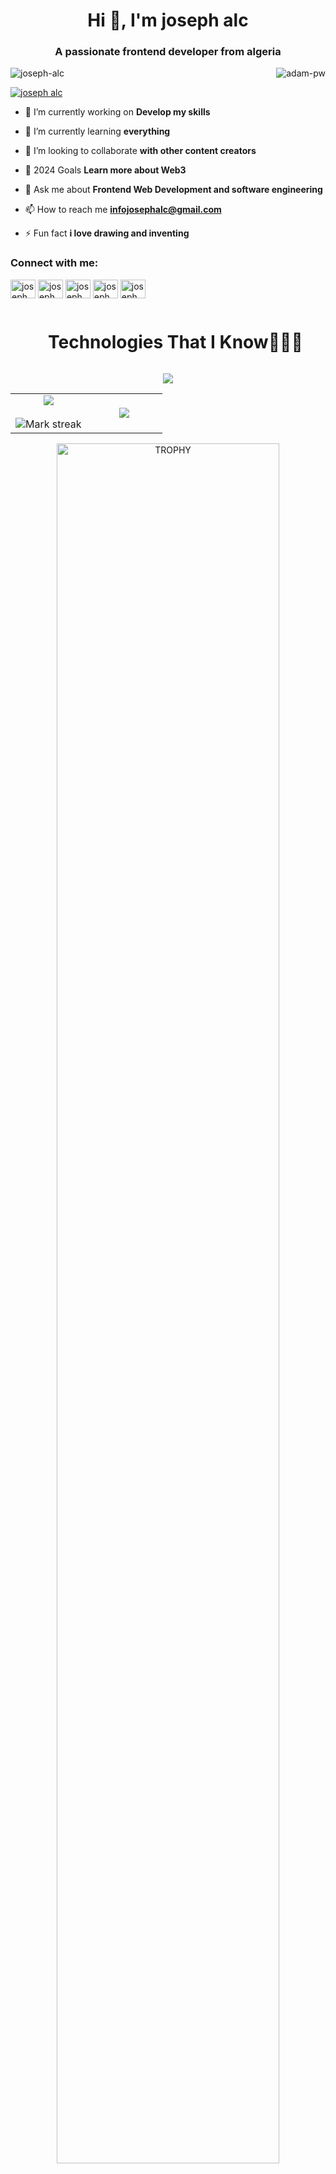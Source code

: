 <h1 align="center">Hi 👋, I'm joseph alc</h1>
<h3 align="center">A passionate frontend developer from algeria</h3>

<p><img align="right" src="https://github.com/Adam-pw/Adam-pw/blob/main/animation_500_kxa883sd.gif" alt="adam-pw" /></p>


<p align="left"> <img src="https://komarev.com/ghpvc/?username=joseph-alc&label=Profile%20views&color=0e75b6&style=flat" alt="joseph-alc" /> </p>

<p align="left"> <a href="https://twitter.com/joseph alc" target="blank"><img src="https://img.shields.io/twitter/follow/joseph alc?logo=twitter&style=for-the-badge" alt="joseph alc" /></a> </p>

- 🔭 I’m currently working on **Develop my skills**

- 🌱 I’m currently learning **everything**

- 👯 I’m looking to collaborate **with other content creators**

- 🤝 2024 Goals **Learn more about Web3**

- 💬 Ask me about **Frontend Web Development and software engineering**

- 📫 How to reach me **infojosephalc@gmail.com**

- ⚡ Fun fact **i love drawing and inventing**

<h3 align="left">Connect with me:</h3>
<p align="left">
<a href="https://twitter.com/joseph alc" target="blank"><img align="center" src="https://raw.githubusercontent.com/rahuldkjain/github-profile-readme-generator/master/src/images/icons/Social/twitter.svg" alt="joseph alc" height="30" width="40" /></a>
<a href="https://linkedin.com/in/joseph alc" target="blank"><img align="center" src="https://raw.githubusercontent.com/rahuldkjain/github-profile-readme-generator/master/src/images/icons/Social/linked-in-alt.svg" alt="joseph alc" height="30" width="40" /></a>
<a href="https://instagram.com/joseph alc" target="blank"><img align="center" src="https://raw.githubusercontent.com/rahuldkjain/github-profile-readme-generator/master/src/images/icons/Social/instagram.svg" alt="joseph alc" height="30" width="40" /></a>
<a href="https://www.behance.net/joseph alc" target="blank"><img align="center" src="https://raw.githubusercontent.com/rahuldkjain/github-profile-readme-generator/master/src/images/icons/Social/behance.svg" alt="joseph alc" height="30" width="40" /></a>
<a href="https://discord.gg/joseph alc" target="blank"><img align="center" src="https://raw.githubusercontent.com/rahuldkjain/github-profile-readme-generator/master/src/images/icons/Social/discord.svg" alt="joseph alc" height="30" width="40" /></a>
</p>
<!--- trophy (start) -->

<!--h1 without bottom border-->
<div id="user-content-toc">
  <ul align="center">
   
 <summary><h1 style="display: inline-block">Technologies That I Know👨🏻‍💻</h1></summary>
  </ul>
</div>
<!--tech stack icons-->
<p align="center">
  <a href="https://skillicons.dev">
    <img src="https://skillicons.dev/icons?i=git,aws,cpp,css,discord,docker,postgres,prisma,pug,dynamodb,express,figma,firebase,redis,github,html,java,js,linux,md,materialui,nginx,mongodb,mysql,nextjs,nodejs,postman,py,react,redux,tailwind,ts,vscode,kubernetes&perline=14" />
  </a>
</p>


<!--- stats & Trophy (start) -->
<p align="center">
  <!--- stats (start) -->
<table align="center">
<tr border="none">
<td width="50%" align="center">
  
  <img  align="center"  src="https://github-readme-stats.vercel.app/api?username=1010nishant&theme=dark&show_icons=true&count_private=true" />
  <br></br>
  <img  title="🔥 Get streak stats for your profile at git.io/streak-stats" alt="Mark streak" src="https://github-readme-streak-stats.herokuapp.com/?user=1010nishant&theme=dark&hide_border=false" /> 
</td>

<td width="50%" align="center">

  <img  align="center"  src="https://github-readme-stats.anuraghazra1.vercel.app/api/top-langs/?username=1010nishant&theme=dark&hide_border=false&no-bg=true&no-frame=true&langs_count=10"/>
  
  </td>
</tr>
</table>
<!--- stats (end) -->

<!--- trophy (start) -->
<div align=center>
  <a href="https://github.com/ryo-ma/github-profile-trophy" title="Go to Source">
      <img align="center" width=84% src="https://github-profile-trophy.vercel.app/?username=1010nishant&theme=radical&row=1&column=7&margin-h=15&margin-w=5&no-bg=true" alt="TROPHY" />
    </a>
</div>



</p>        
<!--- stats (end) -->


<!--h1 without bottom border-->
<div id="user-content-toc">
  <ul align="center">
   
